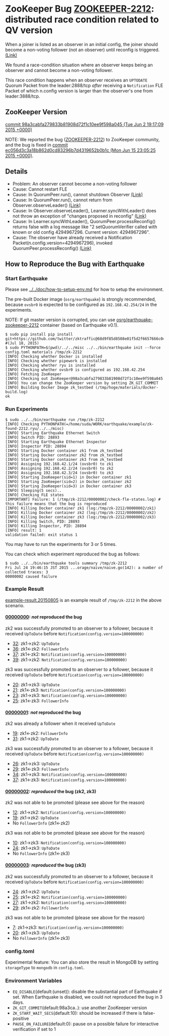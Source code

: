 # ZooKeeper Bug [ZOOKEEPER-2212](https://issues.apache.org/jira/browse/ZOOKEEPER-2212): distributed race condition related to QV version

When a joiner is listed as an observer in an initial config,
the joiner should become a non-voting follower (not an observer) until reconfig is triggered. [(Link)](http://zookeeper.apache.org/doc/trunk/zookeeperReconfig.html#sc_reconfig_general)

We found a race-condition situation where an observer keeps being an observer and cannot become a non-voting follower.

This race condition happens when an observer receives an `UPTODATE` Quorum Packet from the leader:2888/tcp *after* receiving a `Notification` FLE Packet of which n.config version is larger than the observer's one from leader:3888/tcp.

## ZooKeeper Version
[commit 98a3cabfa279833b81908d72f1c10ee9f598a045 (Tue Jun 2 19:17:09 2015 +0000)](https://github.com/apache/zookeeper/commit/98a3cabfa279833b81908d72f1c10ee9f598a045)

NOTE: We reported the bug ([ZOOKEEPER-2212](https://issues.apache.org/jira/browse/ZOOKEEPER-2212)) to ZooKeeper community, and the bug is fixed in [commit ec056d3c3a18b862d0cd83296b7d4319652b0b1c (Mon Jun 15 23:05:25 2015 +0000)](https://github.com/apache/zookeeper/commit/ec056d3c3a18b862d0cd83296b7d4319652b0b1c).

## Details
 * Problem: An observer cannot become a non-voting follower
 * Cause: Cannot restart FLE
 * Cause: In QuorumPeer.run(), cannot shutdown Observer [(Link)](https://github.com/apache/zookeeper/blob/98a3cabfa279833b81908d72f1c10ee9f598a045/src/java/main/org/apache/zookeeper/server/quorum/QuorumPeer.java#L1014)
 * Cause: In QuorumPeer.run(), cannot return from Observer.observeLeader()  [(Link)](https://github.com/apache/zookeeper/blob/98a3cabfa279833b81908d72f1c10ee9f598a045/src/java/main/org/apache/zookeeper/server/quorum/QuorumPeer.java#L1010)
 * Cause: In Observer.observeLeader(), Learner.syncWithLeader() does not throw an exception of "changes proposed in reconfig" [(Link)](https://github.com/apache/zookeeper/blob/98a3cabfa279833b81908d72f1c10ee9f598a045/src/java/main/org/apache/zookeeper/server/quorum/Observer.java#L79)
 * Cause: In Learner.syncWithLeader(), QuorumPeer.processReconfig() returns false with a log message like "2 setQuorumVerifier called with known or old config 4294967296. Current version: 4294967296".
 * Cause: The observer have already received a Notification Packet(n.config.version=4294967296), invoked QuorumPeer.processReconfig() [(Link)](https://github.com/apache/zookeeper/blob/98a3cabfa279833b81908d72f1c10ee9f598a045/src/java/main/org/apache/zookeeper/server/quorum/FastLeaderElection.java#L291-304)
   

## How to Reproduce the Bug with Earthquake
    
### Start Earthquake
Please see [../../doc/how-to-setup-env.md](../../doc/how-to-setup-env.md) for how to setup the environment.

The pre-built Docker image (`osrg/earthquake`) is strongly recommended, 
because `ovsbr0` is expected to be configured as `192.168.42.254/24` in the experiments.

NOTE: If git master version is corrupted, you can use [osrg/earthquake-zookeeper-2212](https://registry.hub.docker.com/u/osrg/earthquake-zookeeper-2212/) container (based on Earthquake v0.1).

    $ sudo pip install pip install git+https://github.com/twitter/zktraffic@68d9f85d8508e01f5d2f6657666c04e444e6423c  #(Jul 18, 2015)
    $ sudo PYTHONPATH=$(pwd)/../../misc ../../bin/earthquake init --force config.toml materials /tmp/zk-2212
    [INFO] Checking whether Docker is installed
    [INFO] Checking whether pipework is installed
    [INFO] Checking whether ryu is installed
    [INFO] Checking whether ovsbr0 is configured as 192.168.42.254
    [INFO] Fetching ZooKeeper
    [INFO] Checking out ZooKeeper@98a3cabfa279833b81908d72f1c10ee9f598a045
    [INFO] You can change the ZooKeeper version by setting ZK_GIT_COMMIT
    [INFO] Building Docker Image zk_testbed (/tmp/hoge/materials/docker-build.log)
    ok


### Run Experiments
    
    $ sudo ../../bin/earthquake run /tmp/zk-2212
    [INFO] Checking PYTHONPATH(=/home/suda/WORK/earthquake/example/zk-found-2212.ryu/../../misc)
    [INFO] Starting Earthquake Ethernet Switch
    [INFO] Switch PID: 28893
    [INFO] Starting Earthquake Ethernet Inspector
    [INFO] Inspector PID: 28894
    [INFO] Starting Docker container zk1 from zk_testbed
    [INFO] Starting Docker container zk2 from zk_testbed
    [INFO] Starting Docker container zk3 from zk_testbed
    [INFO] Assigning 192.168.42.1/24 (ovsbr0) to zk1
    [INFO] Assigning 192.168.42.2/24 (ovsbr0) to zk2
    [INFO] Assigning 192.168.42.3/24 (ovsbr0) to zk3
    [INFO] Starting ZooKeeper(sid=1) in Docker container zk1
    [INFO] Starting ZooKeeper(sid=2) in Docker container zk2
    [INFO] Starting ZooKeeper(sid=3) in Docker container zk3
    [INFO] Sleeping(5 secs)..
    [INFO] Checking FLE states
    [IMPORTANT] Failure: 1 (/tmp/zk-2212/00000002/check-fle-states.log) # this failure means that the bug is reproduced
    [INFO] Killing Docker container zk1 (log:/tmp/zk-2212/00000002/zk1)
    [INFO] Killing Docker container zk2 (log:/tmp/zk-2212/00000002/zk2)
    [INFO] Killing Docker container zk3 (log:/tmp/zk-2212/00000002/zk3)
    [INFO] Killing Switch, PID: 28893
    [INFO] Killing Inspector, PID: 28894
    [INFO] result: 1
    validation failed: exit status 1


    
You may have to run the experiments for 3 or 5 times.

You can check which experiment reproduced the bug as follows:

    $ sudo ../../bin/earthquake tools summary /tmp/zk-2212
    Fri Jul 24 19:46:15 JST 2015 ...orage/naive/naive.go(142): a number of collected traces: 3
    00000002 caused failure

### Example Result

[example-result.20150805](example-result.20150805) is an example result of `/tmp/zk-2212` in the above scenario.

#### [00000000](example-result.20150805/00000000): *not* reproduced the bug
zk2 was successfully promoted to an observer to a follower, because it received `UpToDate` before `Notification(config.version=100000000)`

* [32](example-result.20150805/00000000/actions/32.event.json): zk1->zk2: `UpToDate`
* [36](example-result.20150805/00000000/actions/36.event.json): zk1<-zk2: `FollowerInfo`
* [37](example-result.20150805/00000000/actions/37.event.json): zk1<-zk2: `Notification(config.version=100000000)`
* [39](example-result.20150805/00000000/actions/39.event.json): zk1->zk2: `Notification(config.version=100000000)`


zk3 was successfully promoted to an observer to a follower, because it received `UpToDate` before `Notification(config.version=100000000)`

* [20](example-result.20150805/00000000/actions/20.event.json): zk1->zk3: `UpToDate`
* [21](example-result.20150805/00000000/actions/21.event.json): zk1<-zk3: `Notification(config.version=100000000)`
* [23](example-result.20150805/00000000/actions/23.event.json): zk1->zk3: `Notification(config.version=100000000)`
* [25](example-result.20150805/00000000/actions/25.event.json): zk1<-zk3: `FollowerInfo`

#### [00000001](example-result.20150805/00000001): *not* reproduced the bug
zk2 was already a follower when it received `UpToDate`

* [19](example-result.20150805/00000001/actions/19.event.json): zk1<-zk2: `FollowerInfo`
* [31](example-result.20150805/00000001/actions/31.event.json): zk1->zk2: `UpToDate`

zk3 was successfully promoted to an observer to a follower, because it received `UpToDate` before `Notification(config.version=100000000)`

* [26](example-result.20150805/00000001/actions/26.event.json): zk1->zk3: `UpToDate`
* [29](example-result.20150805/00000001/actions/29.event.json): zk1<-zk3: `FollowerInfo`
* [34](example-result.20150805/00000001/actions/34.event.json): zk1->zk3: `Notification(config.version=100000000)`
* [37](example-result.20150805/00000001/actions/37.event.json): zk1<-zk3: `Notification(config.version=100000000)`

#### [00000002](example-result.20150805/00000002): *reproduced* the bug (zk2, zk3)
zk2 was not able to be promoted (please see above for the reason)

* [12](example-result.20150805/00000002/actions/12.event.json): zk1->zk2: `Notification(config.version=100000000)`
* [19](example-result.20150805/00000002/actions/19.event.json): zk1->zk2: `UpToDate`
* No `FollowerInfo` (zk1<-zk2)

zk3 was not able to be promoted (please see above for the reason)

* [10](example-result.20150805/00000002/actions/10.event.json): zk1->zk3: `Notification(config.version=100000000)`
* [24](example-result.20150805/00000002/actions/24.event.json): zk1->zk3: `UpToDate`
* No `FollowerInfo` (zk1<-zk3)

#### [00000003](example-result.20150805/00000003): *reproduced* the bug (zk3)
zk2 was successfully promoted to an observer to a follower, because it received `UpToDate` before `Notification(config.version=100000000)`

* [24](example-result.20150805/00000003/actions/24.event.json): zk1->zk2: `UpToDate`
* [25](example-result.20150805/00000003/actions/25.event.json): zk1<-zk2: `Notification(config.version=100000000)`
* [27](example-result.20150805/00000003/actions/27.event.json): zk1->zk2: `Notification(config.version=100000000)`
* [29](example-result.20150805/00000003/actions/29.event.json): zk1<-zk2: `FollowerInfo`

zk3 was not able to be promoted (please see above for the reason)

* [7](example-result.20150805/00000003/actions/7.event.json): zk1->zk3: `Notification(config.version=100000000)`
* [20](example-result.20150805/00000003/actions/20.event.json): zk1->zk3: `UpToDate`
* No `FollowerInfo` (zk1<-zk3)

### config.toml
Experimental feature: You can also store the result in MongoDB by setting `storageType` to `mongodb` in `config.toml`.

### Environment Variables

 * `EQ_DISABLE`(default:(unset)): disable the substantial part of Earthquake if set. When Earthquake is disabled, we could not reproduced the bug in 3 days.
 * `ZK_GIT_COMMIT`(default:98a3ca..): use another ZooKeeper version
 * `ZK_START_WAIT_SECS`(default:10): should be increased if there is false-positive
 * `PAUSE_ON_FAILURE`(default:0): pause on a possible failure for interactive verification if set to 1

